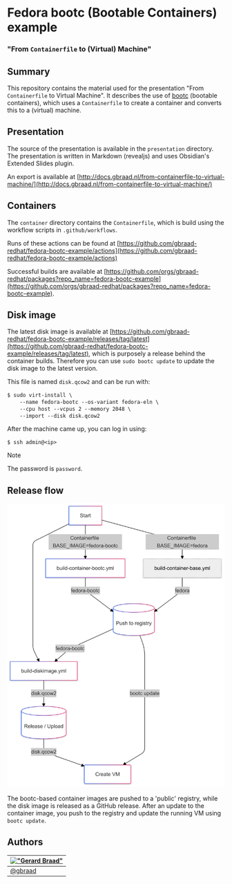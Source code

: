 Fedora bootc (Bootable Containers) example
==========================================

### "From `Containerfile` to (Virtual) Machine"


## Summary

This repository contains the material used for the presentation "From `Containerfile` to Virtual Machine". It describes the use of [bootc](https://containers.github.io/bootc/) (bootable containers), which uses a `Containerfile` to create a container and converts this to a (virtual) machine.


## Presentation

The source of the presentation is available in the `presentation` directory. The presentation is written in Markdown (revealjs) and uses Obsidian's Extended Slides plugin.

An export is available at [http://docs.gbraad.nl/from-containerfile-to-virtual-machine/](http://docs.gbraad.nl/from-containerfile-to-virtual-machine/)


## Containers

The `container` directory contains the `Containerfile`, which is build using the workflow scripts in `.github/workflows`.

Runs of these actions can be found at [https://github.com/gbraad-redhat/fedora-bootc-example/actions](https://github.com/gbraad-redhat/fedora-bootc-example/actions)

Successful builds are available at [https://github.com/orgs/gbraad-redhat/packages?repo_name=fedora-bootc-example](https://github.com/orgs/gbraad-redhat/packages?repo_name=fedora-bootc-example).


## Disk image

The latest disk image is available at [https://github.com/gbraad-redhat/fedora-bootc-example/releases/tag/latest](https://github.com/gbraad-redhat/fedora-bootc-example/releases/tag/latest), which is purposely a release behind the container builds. Therefore you can use `sudo bootc update` to update the disk image to the latest version.

This file is named `disk.qcow2` and can be run with:

```shell
$ sudo virt-install \
    --name fedora-bootc --os-variant fedora-eln \
    --cpu host --vcpus 2 --memory 2048 \
    --import --disk disk.qcow2
```

After the machine came up, you can log in using:

```shell
$ ssh admin@<ip>
```

> [!NOTE]
> The password is `password`.


## Release flow

![Release flow](./images/release-flow.png)

The bootc-based container images are pushed to a 'public' registry, while the disk image is released as a GitHub release.
After an update to the container image, you push to the registry and update the running VM using `bootc update`.


Authors
-------

| [!["Gerard Braad"](http://gravatar.com/avatar/e466994eea3c2a1672564e45aca844d0.png?s=60)](http://gbraad.nl "Gerard Braad <me@gbraad.nl>") |
|---|
| [@gbraad](https://gbraad.nl/social)  |
